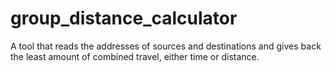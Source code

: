 # group_distance_calculator
A tool that reads the addresses of sources and destinations and gives back the least amount of combined travel, either time or distance.
